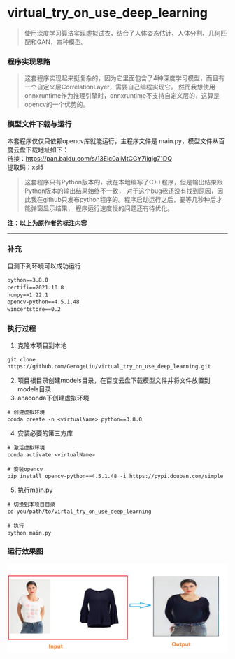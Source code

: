 # virtual_try_on_use_deep_learning
>使用深度学习算法实现虚拟试衣，结合了人体姿态估计、人体分割、几何匹配和GAN，四种模型。
 
### 程序实现思路
>这套程序实现起来挺复杂的，因为它里面包含了4种深度学习模型，而且有一个自定义层CorrelationLayer，需要自己编程实现它。
然而我想使用onnxruntime作为推理引擎时，onnxruntime不支持自定义层的，这算是opencv的一个优势的。

### 模型文件下载与运行
本套程序仅仅只依赖opencv库就能运行，主程序文件是 main.py，模型文件从百度云盘下载地址如下： <br/>
链接：https://pan.baidu.com/s/13Eic0aiMtCGY7iigjg71DQ <br/>
提取码：xsl5

> 这套程序只有Python版本的，我在本地编写了C++程序，但是输出结果跟Python版本的输出结果始终不一致，
对于这个bug我还没有找到原因，因此我在github只发布python程序的。程序启动运行之后，要等几秒种后才能弹窗显示结果，
程序运行速度慢的问题还有待优化。

 **注：以上为原作者的标注内容**

---
### 补充
自测下列环境可以成功运行
```txt
python==3.8.0
certifi==2021.10.8
numpy==1.22.1
opencv-python==4.5.1.48
wincertstore==0.2
```

### 执行过程
1. 克隆本项目到本地
```shell
git clone https://github.com/GerogeLiu/virtual_try_on_use_deep_learning.git
```
2. 项目根目录创建models目录，在百度云盘下载模型文件并将文件放置到models目录
3. anaconda下创建虚拟环境
```shell
# 创建虚拟环境
conda create -n <virtualName> python==3.8.0
```
4. 安装必要的第三方库
```shell
# 激活虚拟环境
conda activate <virtualName>

# 安装opencv
pip install opencv-python==4.5.1.48 -i https://pypi.douban.com/simple
```
5. 执行main.py
```shell
# 切换到本项目目录
cd you/path/to/virtal_try_on_use_deep_learning

# 执行
python main.py
```

### 运行效果图
![输出效果](output_img/output.PNG)